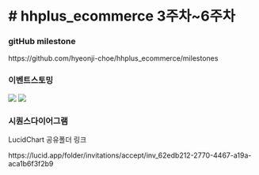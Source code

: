 <h1># hhplus_ecommerce 3주차~6주차</h1>
<h3>gitHub milestone</h3>
<div>
  <p>https://github.com/hyeonji-choe/hhplus_ecommerce/milestones</p>
</div>
<h3>이벤트스토밍</h3>
<div>
  <img src = "https://github.com/user-attachments/assets/ef49f718-5159-4ce0-bf5a-0a17b753a6c5">
  <img src = "https://github.com/user-attachments/assets/70809319-b7c1-48d9-831c-11b26fa81df1">
</div>
<h3>시퀀스다이어그램</h3>
<div>
  <p>LucidChart 공유폴더 링크</p>
  <p>https://lucid.app/folder/invitations/accept/inv_62edb212-2770-4467-a19a-aca1b6f3f2b9</p>
</div>

